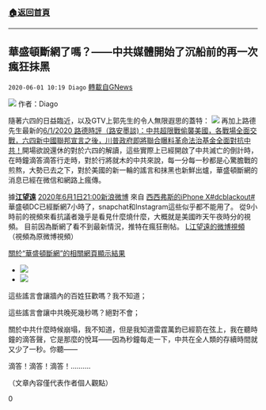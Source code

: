 ###  [:house:返回首頁](https://github.com/ourhimalayas/txt)
---

## 華盛頓斷網了嗎？——中共媒體開始了沉船前的再一次瘋狂抹黑
`2020-06-01 10:19 Diago` [轉載自GNews](https://gnews.org/zh-hant/219581/)

![](https://s3.amazonaws.com/gnews-media-offload/wp-content/uploads/2020/06/01100733/0455.jpg_wh860.jpg)
作者：Diago

隨著六四的日益臨近，以及GTV上郭先生的令人無限遐思的蓋特：
![](https://s3.amazonaws.com/gnews-media-offload/wp-content/uploads/2020/06/01100859/EZZsxbRU8AE7ztC.jpg)
再加上路德先生最新的[6/1/2020 路德時評（路安墨談)：中共超限戰偷襲美國，各戰場全面交戰，六四新中國聯邦宣言之後，川普政府即將聯合曝料革命法治基金全面對抗中共！](https://www.youtube.com/watch?v=u6feQ7ka9So)開場欲說還休的對於六四的解讀，這些實際上已經開啟了中共滅亡的倒計時，在時鐘滴答滴答行走時，對於行將就木的中共來說，每一分每一秒都是心驚膽戰的煎熬，大勢已去之下，對於美國的新一輪的謠言和抹黑也新鮮出爐，華盛頓斷網的消息已經在微信和網路上瘋傳。

據[**江望遠**](https://weibo.com/2727457564?refer_flag=1001030103_) [2020年6月1日21:00新浪微博](https://weibo.com/2727457564/J4F6vrgPM?refer_flag=1001030103_) 來自 [西西弗斯的iPhone X](https://weibo.com/)[#dcblackout#](https://s.weibo.com/weibo?q=%23dcblackout%23)
華盛頓DC已經斷網7小時了，snapchat和Instagram這些似乎都不能用了。
從9小時前的視頻來看抗議者幾乎是看見什麼燒什麼，大概就是美國昨天午夜時分的視頻。
目前因為斷網了看不到最新情況，推特在瘋狂刪帖。 [L江望遠的微博視頻](http://t.cn/A62NN1tD) ​（視頻為原微博視頻）

[關於“華盛頓斷網”的相關網頁顯示結果](https://www.baidu.com/s?tn=99682755_hao_pg&amp;ie=utf-8&amp;sc=UWY4rHm3nWTdPNqCmyqxTAThIjYkPHbknjD3nWR3P1TsFhnqpA7EnHc1Fh7W5HnYnWD1nHfdP1c&amp;ssl_sample=normal&amp;srcqid=4250844465611735287&amp;H123Tmp=nunew7&amp;word=%E5%8D%8E%E7%9B%9B%E9%A1%BF%E6%96%AD%E7%BD%91)

- ![](https://s3.amazonaws.com/gnews-media-offload/wp-content/uploads/2020/06/01101147/WhatsApp-Image-2020-06-01-at-9.53.30-PM.jpeg)
- ![](https://s3.amazonaws.com/gnews-media-offload/wp-content/uploads/2020/06/01101158/WhatsApp-Image-2020-06-01-at-9.53.47-PM-1.jpeg)


這些謠言會讓牆內的百姓狂歡嗎？我不知道；

這些謠言會讓中共晚死幾秒嗎？絕對不會；

關於中共什麼時候崩塌，我不知道，但是我知道雷霆萬鈞已經箭在弦上，我在聽時鐘的滴答聲，它是那麼的悅耳——因為秒鐘每走一下，中共在全人類的存續時間就又少了一秒。你聽——

滴答！滴答！滴答！……….

（文章內容僅代表作者個人觀點）

0
